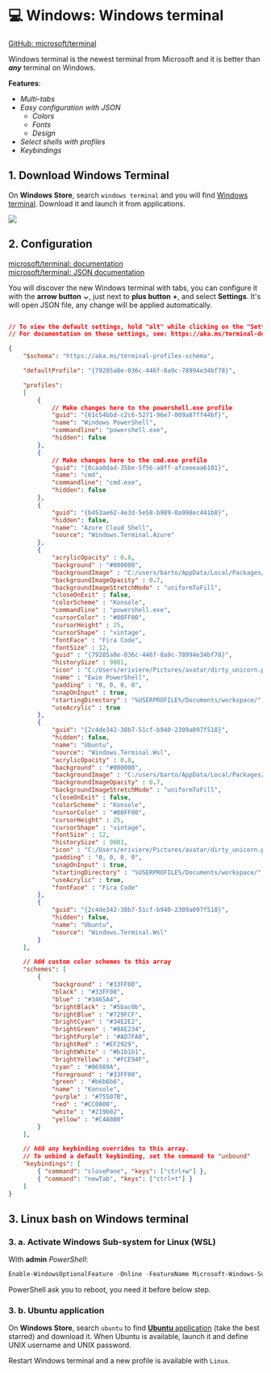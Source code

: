 # 💻 Windows: Windows terminal

[GitHub: microsoft/terminal](https://github.com/microsoft/terminal)

Windows terminal is the newest terminal from Microsoft and it is better than ***any*** terminal on Windows.

**Features**:
- *Multi-tabs*
- *Easy configuration with JSON*
  - *Colors*
  - *Fonts*
  - *Design*
- *Select shells with profiles*
- *Keybindings*

## 1. Download Windows Terminal

On **Windows Store**, search `windows terminal` and you will find [Windows terminal](https://www.microsoft.com/fr-fr/p/windows-terminal-preview/9n0dx20hk701?activetab=pivot:overviewtab). Download it and launch it from applications.

<img src="/images/windows-terminal.jpg" class="cover-img" />

## 2. Configuration

[microsoft/terminal: documentation](https://github.com/microsoft/terminal/blob/master/doc/user-docs/index.md)  
[microsoft/terminal: JSON documentation](https://github.com/microsoft/terminal/blob/master/doc/cascadia/SettingsSchema.md)

You will discover the new Windows terminal with tabs, you can configure it with the **arrow button** **&#8964;**, just next to **plus button** **&#43;**, and select **Settings**. It's will open JSON file, any change will be applied automatically.

```json

// To view the default settings, hold "alt" while clicking on the "Settings" button.
// For documentation on these settings, see: https://aka.ms/terminal-documentation

{
    "$schema": "https://aka.ms/terminal-profiles-schema",

    "defaultProfile": "{79285a8e-036c-446f-8a9c-78994e34bf78}",

    "profiles":
    [
        {
            // Make changes here to the powershell.exe profile
            "guid": "{61c54bbd-c2c6-5271-96e7-009a87ff44bf}",
            "name": "Windows PowerShell",
            "commandline": "powershell.exe",
            "hidden": false
        },
        {
            // Make changes here to the cmd.exe profile
            "guid": "{0caa0dad-35be-5f56-a8ff-afceeeaa6101}",
            "name": "cmd",
            "commandline": "cmd.exe",
            "hidden": false
        },
        {
            "guid": "{b453ae62-4e3d-5e58-b989-0a998ec441b8}",
            "hidden": false,
            "name": "Azure Cloud Shell",
            "source": "Windows.Terminal.Azure"
        },
        {
            "acrylicOpacity" : 0.8,
            "background" : "#000000",
            "backgroundImage" : "C:/users/barto/AppData/Local/Packages/Microsoft.WindowsTerminal_8wekyb3d8bbwe/RoamingState/unicorn.gif",
            "backgroundImageOpacity" : 0.7,
            "backgroundImageStretchMode" : "uniformToFill",
            "closeOnExit" : false,
            "colorScheme" : "Konsole",
            "commandline" : "powershell.exe",
            "cursorColor" : "#00FF00",
            "cursorHeight" : 25,
            "cursorShape" : "vintage",
            "fontFace" : "Fira Code",
            "fontSize" : 12,
            "guid" : "{79285a8e-036c-446f-8a9c-78994e34bf78}",
            "historySize" : 9001,
            "icon" : "C:/Users/eriviere/Pictures/avatar/dirty_unicorn.png",
            "name" : "Ewie PowerShell",
            "padding" : "0, 0, 0, 0",
            "snapOnInput" : true,
            "startingDirectory" : "%USERPROFILE%/Documents/workspace/",
            "useAcrylic" : true
        },
        {
            "guid": "{2c4de342-38b7-51cf-b940-2309a097f518}",
            "hidden": false,
            "name": "Ubuntu",
            "source": "Windows.Terminal.Wsl",
            "acrylicOpacity" : 0.8,
            "background" : "#000000",
            "backgroundImage" : "C:/users/barto/AppData/Local/Packages/Microsoft.WindowsTerminal_8wekyb3d8bbwe/RoamingState/unicorn.gif",
            "backgroundImageOpacity" : 0.7,
            "backgroundImageStretchMode" : "uniformToFill",
            "closeOnExit" : false,
            "colorScheme" : "Konsole",
            "cursorColor" : "#00FF00",
            "cursorHeight" : 25,
            "cursorShape" : "vintage",
            "fontSize" : 12,
            "historySize" : 9001,
            "icon" : "C:/Users/eriviere/Pictures/avatar/dirty_unicorn.png",
            "padding" : "0, 0, 0, 0",
            "snapOnInput" : true,
            "startingDirectory" : "%USERPROFILE%/Documents/workspace/",
            "useAcrylic" : true,
            "fontFace" : "Fira Code"
        },
        {
            "guid": "{2c4de342-38b7-51cf-b940-2309a097f518}",
            "hidden": false,
            "name": "Ubuntu",
            "source": "Windows.Terminal.Wsl"
        }
    ],

    // Add custom color schemes to this array
    "schemes": [ 
        {
            "background" : "#33FF00",
            "black" : "#33FF00",
            "blue" : "#3465A4",
            "brightBlack" : "#5bac0b",
            "brightBlue" : "#729FCF",
            "brightCyan" : "#34E2E2",
            "brightGreen" : "#8AE234",
            "brightPurple" : "#AD7FA8",
            "brightRed" : "#EF2929",
            "brightWhite" : "#b1b1b1",
            "brightYellow" : "#FCE94F",
            "cyan" : "#06989A",
            "foreground" : "#33FF00",
            "green" : "#b6b6b6",
            "name" : "Konsole",
            "purple" : "#75507B",
            "red" : "#CC0000",
            "white" : "#219b02",
            "yellow" : "#C4A000"
        }
    ],

    // Add any keybinding overrides to this array.
    // To unbind a default keybinding, set the command to "unbound"
    "keybindings": [
        { "command": "closePane", "keys": ["ctrl+w"] },
        { "command": "newTab", "keys": ["ctrl+t"] }
    ]
}
```

## 3. Linux bash on Windows terminal

### 3. a. Activate Windows Sub-system for Linux (WSL)

With **admin** *PowerShell*:

```powershell
Enable-WindowsOptionalFeature -Online -FeatureName Microsoft-Windows-Subsystem-Linux
```

PowerShell ask you to reboot, you need it before below step.

### 3. b. Ubuntu application

On **Windows Store**, search `ubuntu` to find [**Ubuntu** application](https://www.microsoft.com/fr-fr/p/ubuntu/9nblggh4msv6?activetab=pivot:overviewtab) (take the best starred) and download it. When Ubuntu is available, launch it and define UNIX username and UNIX password.

Restart Windows terminal and a new profile is available with `Linux`.